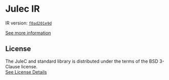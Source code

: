 # Julec IR

IR version: [`f0ad201e9d`](https://github.com/julelang/jule/tree/f0ad201e9da53bb36835424b412d891ed51df165)

[See more information](https://manual.jule.dev/getting-started/install-from-source/compile-from-ir.html)

## License

The JuleC and standard library is distributed under the terms of the BSD 3-Clause license. \
[See License Details](./LICENSE)
